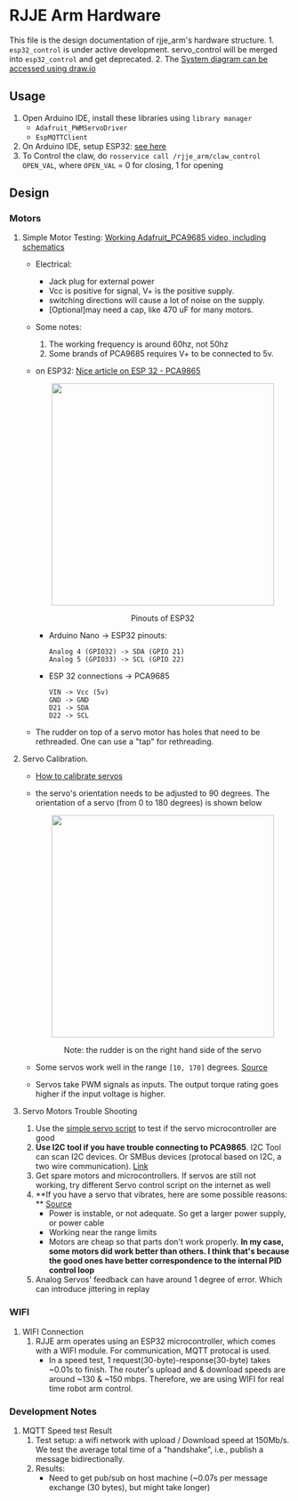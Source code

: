 # RJJE Arm Hardware
This file is the design documentation of rjje_arm's hardware structure.
    1. ```esp32_control``` is under active development. servo_control will be merged into ```esp32_control``` and get deprecated.
    2. The [System diagram can be accessed using draw.io](https://drive.google.com/file/d/1ujubSrS_AvXeORWJ76qhUnCQ4BP0E4v_/view?usp=sharing) 

## Usage
1. Open Arduino IDE, install these libraries using ```library manager```
    - ```Adafruit_PWMServoDriver```
    - ```EspMQTTClient```
2. On Arduino IDE, setup ESP32: [see here](https://randomnerdtutorials.com/installing-the-esp32-board-in-arduino-ide-windows-instructions/)
2. To Control the claw, do ```rosservice call /rjje_arm/claw_control OPEN_VAL```, where ```OPEN_VAL``` = 0 for closing, 1 for opening

## Design
### Motors
1. Simple Motor Testing: [Working Adafruit_PCA9685 video, including schematics](https://www.youtube.com/watch?v=y8X9X10Tn1k)
    - Electrical: 
        - Jack plug for external power 
        - Vcc is positive for signal, V+ is the positive supply. 
        - switching directions will cause a lot of noise on the supply. 
        - [Optional]may need a cap, like 470 uF for many motors.  
    - Some notes: 
        1. The working frequency is around 60hz, not 50hz
        2. Some brands of PCA9685 requires V+ to be connected to 5v.
    - on ESP32: [Nice article on ESP 32 - PCA9865](https://dronebotworkshop.com/esp32-servo/)  

        <p align="center">
        <img src="https://user-images.githubusercontent.com/106101331/175851195-075cdfe5-a3cd-4bd5-86f6-e74e4d874305.png" height="400" width="width"/>
        <figcaption align="center">Pinouts of ESP32</figcaption>
        </p>

        - Arduino Nano -> ESP32 pinouts:
            ```
            Analog 4 (GPIO32) -> SDA (GPIO 21)
            Analog 5 (GPIO33) -> SCL (GPIO 22)
            ```
        - ESP 32 connections -> PCA9685
            ``` 
            VIN -> Vcc (5v)
            GND -> GND
            D21 -> SDA
            D22 -> SCL
            ```
    - The rudder on top of a servo motor has holes that need to be rethreaded. One can use a "tap" for rethreading.
        
2. Servo Calibration.
    - [How to calibrate servos](https://create.arduino.cc/projecthub/jeremy-lindsay/calibrating-my-servos-fa27ce)
    - the servo's orientation needs to be adjusted to 90 degrees. The orientation of a servo (from 0 to 180 degrees) is shown below
        <p align="center">
        <img src="https://user-images.githubusercontent.com/39393023/135568554-f84da7c6-10e5-4773-9298-33f507092285.JPEG" height="400" width="width"/>
        <figcaption align="center">Note: the rudder is on the right hand side of the servo</figcaption>
        </p>

    - Some servos work well in the range ```[10, 170]``` degrees. [Source](https://www.intorobotics.com/how-to-control-servo-motors-with-arduino-no-noise-no-vibration/)

    - Servos take PWM signals as inputs. The output torque rating goes higher if the input voltage is higher.

3. Servo Motors Trouble Shooting
    1. Use the [simple servo script](https://docs.arduino.cc/learn/electronics/servo-motors) to test if the servo microcontroller are good
    2. **Use I2C tool if you have trouble connecting to PCA9865**. I2C Tool can scan I2C devices. Or SMBus devices (protocal based on I2C, a two wire communication). [Link](https://www.arduino.cc/reference/en/libraries/i2cdetect/)
    3. Get spare motors and microcontrollers. If servos are still not working, try different Servo control script on the internet as well 
    4. **If you have a servo that vibrates, here are some possible reasons: ** [Source](https://electronicguidebook.com/reasons-why-a-servo-motor-vibrates/)
        - Power is instable, or not adequate. So get a larger power supply, or power cable
        - Working near the range limits
        - Motors are cheap so that parts don't work properly. **In my case, some motors did work better than others. I think that's because the good ones have better correspondence to the internal PID control loop**
    5. Analog Servos' feedback can have around 1 degree of error. Which can introduce jittering in replay

### WIFI
1. WIFI Connection
    1. RJJE arm operates using an ESP32 microcontroller, which comes with a WIFI module. For communication, MQTT protocal is used. 
        - In a speed test, 1 request(30-byte)-response(30-byte) takes ~0.01s to finish. The router's upload and & download speeds are around ~130 & ~150 mbps. Therefore, we are using WIFI for real time robot arm control.
### Development Notes 
1. MQTT Speed test Result
    1. Test setup: a wifi network with upload / Download speed at 150Mb/s. We test the average total time of a "handshake", i.e., publish a message bidirectionally. 
    2. Results:
        - Need to get pub/sub on host machine (~0.07s per message exchange (30 bytes), but might take longer)
